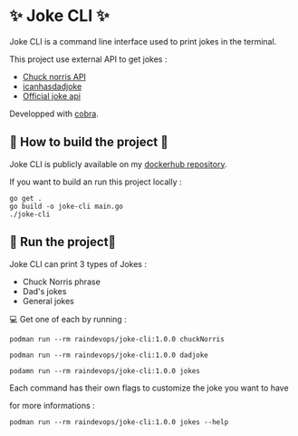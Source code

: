 # ✨ Joke CLI ✨

Joke CLI is a command line interface used to print jokes in the terminal.

This project use external API to get jokes : 
- [Chuck norris API](https://api.chucknorris.io/jokes/)
- [icanhasdadjoke](https://icanhazdadjoke.com/)
- [Official joke api](https://official-joke-api.appspot.com/)

Developped with [cobra](https://github.com/spf13/cobra).

## 🔨 How to build the project 🔨

Joke CLI is publicly available on my [dockerhub repository](https://hub.docker.com/repositories/raindevops).

If you want to build an run this project locally : 

    go get . 
    go build -o joke-cli main.go
    ./joke-cli

## 🏃 Run the project🏃

Joke CLI can print 3 types of Jokes :

- Chuck Norris phrase
- Dad's jokes
- General jokes

💻 Get one of each by running : 

    podman run --rm raindevops/joke-cli:1.0.0 chuckNorris
    
    podman run --rm raindevops/joke-cli:1.0.0 dadjoke

    podamn run --rm raindevops/joke-cli:1.0.0 jokes

Each command has their own flags to customize the joke you want to have

for more informations : 

    podman run --rm raindevops/joke-cli:1.0.0 jokes --help